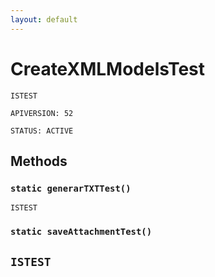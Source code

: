 ```yaml
---
layout: default
---
```

# CreateXMLModelsTest

`ISTEST`

`APIVERSION: 52`

`STATUS: ACTIVE`
## Methods
### `static generarTXTTest()`

`ISTEST`
### `static saveAttachmentTest()`

`ISTEST`
---
